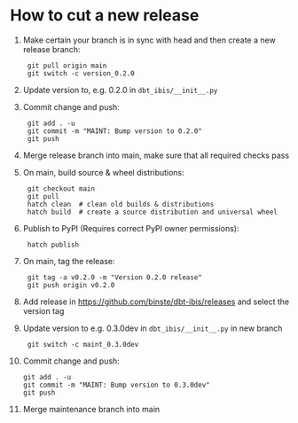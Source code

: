 # How to cut a new release
1. Make certain your branch is in sync with head and then create a new release branch:

        git pull origin main
        git switch -c version_0.2.0

2. Update version to, e.g. 0.2.0 in `dbt_ibis/__init__.py`

3. Commit change and push:

        git add . -u
        git commit -m "MAINT: Bump version to 0.2.0"
        git push

4. Merge release branch into main, make sure that all required checks pass

5. On main, build source & wheel distributions:

        git checkout main
        git pull
        hatch clean  # clean old builds & distributions
        hatch build  # create a source distribution and universal wheel

6. Publish to PyPI (Requires correct PyPI owner permissions):

        hatch publish

7. On main, tag the release:

        git tag -a v0.2.0 -m "Version 0.2.0 release"
        git push origin v0.2.0

8. Add release in https://github.com/binste/dbt-ibis/releases and select the version tag

9. Update version to e.g. 0.3.0dev in `dbt_ibis/__init__.py` in new branch

        git switch -c maint_0.3.0dev

10. Commit change and push:

        git add . -u
        git commit -m "MAINT: Bump version to 0.3.0dev"
        git push

11. Merge maintenance branch into main

